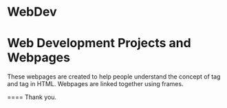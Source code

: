 # WebDev
Web Development Projects and Webpages
=====================================

These webpages are created to help people understand the concept of <frameset> tag and <frame> tag in HTML.
Webpages are linked together using frames.

====
Thank you.
